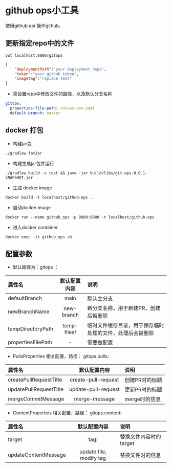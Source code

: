 # github ops小工具

使用github api 操作github。

## 更新指定repo中的文件

```
put localhost:8080/gitops
```

```json
{
    "deploymentPath":"your deployment repo",
    "token":"your github token",
    "imageTag":"replace test"
}
``` 

* 需设置repo中修改文件的路径，以及默认分支名称
```yaml
gitops:
  properties-file-path: values-dev.yaml
  default-branch: master
```

## docker 打包

* 构建jar包
```shell script
./gradlew fatJar
```


* 构建生成jar包并运行
```shell script
./gradlew build -x test && java -jar build/libs/git-ops-0.0.1-SNAPSHOT.jar

```

* 生成 docker image
```docker
docker build -t localhost/github-ops .
```


* 启动docker image
```docker
docker run --name github_ops -p 8080:8080 -t localhost/github-ops
```

* 进入docker container
```docker
docker exec -it github_ops sh
``` 

## 配置参数
* 默认路径为：gitops ： 

| 属性名              |    默认配置内容    |  说明  |
|:-------------------|:---------------:|:------|
| defaultBranch      | main            | 默认主分支                                      |
| newBranchName      | new-branch      | 新分支名称，用于新建PR，创建后悔删除                 |
| tempDirectoryPath  | temp-files/      | 临时文件缓存目录，用于保存临时处理的文件，处理后会被删除 |
| propertiesFilePath | -               | 需要做配置                                      |

* PullsProperties 相关配置，路径： gitops.pulls:   

| 属性名                  |    默认配置内容        |  说明          |
|:-----------------------|:-------------------:|:---------------|
| createPullRequestTitle | create-pull-request | 创建PR时的标题   |
| updatePullRequestTitle | update-pull-request | 更新PR时的标题   |
| mergeCommitMessage     | merge-message       | merge时的信息   |


* ContentProperties 相关配置，路径： gitops.content:   

| 属性名                  |    默认配置内容           |  说明               |
|:-----------------------|:----------------------:|:---------------------|
| target                 | tag:                   | 替换文件内容时的target  |
| updateContentMessage   | update file, modify tag | 替换文件时的信息        |

